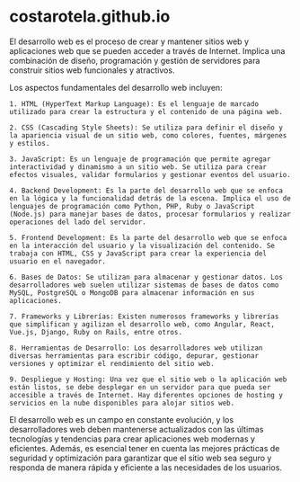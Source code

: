 # costarotela.github.io
El desarrollo web es el proceso de crear y mantener sitios web y aplicaciones web que se pueden acceder a través de Internet. Implica una combinación de diseño, programación y gestión de servidores para construir sitios web funcionales y atractivos.

Los aspectos fundamentales del desarrollo web incluyen:

    1. HTML (HyperText Markup Language): Es el lenguaje de marcado utilizado para crear la estructura y el contenido de una página web.
    
    2. CSS (Cascading Style Sheets): Se utiliza para definir el diseño y la apariencia visual de un sitio web, como colores, fuentes, márgenes y estilos.
    
    3. JavaScript: Es un lenguaje de programación que permite agregar interactividad y dinamismo a un sitio web. Se utiliza para crear efectos visuales, validar formularios y gestionar eventos del usuario.
    
    4. Backend Development: Es la parte del desarrollo web que se enfoca en la lógica y la funcionalidad detrás de la escena. Implica el uso de lenguajes de programación como Python, PHP, Ruby o JavaScript (Node.js) para manejar bases de datos, procesar formularios y realizar operaciones del lado del servidor.
    
    5. Frontend Development: Es la parte del desarrollo web que se enfoca en la interacción del usuario y la visualización del contenido. Se trabaja con HTML, CSS y JavaScript para crear la experiencia del usuario en el navegador.
    
    6. Bases de Datos: Se utilizan para almacenar y gestionar datos. Los desarrolladores web suelen utilizar sistemas de bases de datos como MySQL, PostgreSQL o MongoDB para almacenar información en sus aplicaciones.
    
    7. Frameworks y Librerías: Existen numerosos frameworks y librerías que simplifican y agilizan el desarrollo web, como Angular, React, Vue.js, Django, Ruby on Rails, entre otros.
    
    8. Herramientas de Desarrollo: Los desarrolladores web utilizan diversas herramientas para escribir código, depurar, gestionar versiones y optimizar el rendimiento del sitio web.
    
    9. Despliegue y Hosting: Una vez que el sitio web o la aplicación web están listos, se debe desplegar en un servidor para que pueda ser accesible a través de Internet. Hay diferentes opciones de hosting y servicios en la nube disponibles para alojar sitios web.

El desarrollo web es un campo en constante evolución, y los desarrolladores web deben mantenerse actualizados con las últimas tecnologías y tendencias para crear aplicaciones web modernas y eficientes. Además, es esencial tener en cuenta las mejores prácticas de seguridad y optimización para garantizar que el sitio web sea seguro y responda de manera rápida y eficiente a las necesidades de los usuarios.

